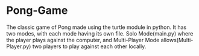 # Pong-Game
The classic game of Pong made using the turtle module in python. 
It has two modes, with each mode having its own file.
Solo Mode(main.py) where the player plays against the computer, and Multi-Player Mode allows(Multi-Player.py) two players to play against each other locally. 
